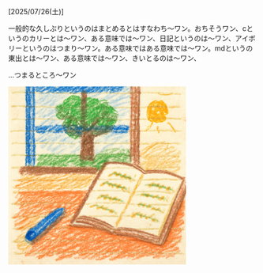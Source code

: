 [2025/07/26(土)]

一般的な久しぶりというのはまとめるとはすなわち〜ワン。おちそうワン、cというのカリーとは〜ワン、ある意味では～ワン、日記というのは〜ワン、アイボリーというのはつまり〜ワン。ある意味ではある意味では～ワン。mdというの東出とは～ワン、ある意味では〜ワン、きいとるのは～ワン、

...つまるところ〜ワン

<img width="360px" src="image.png">